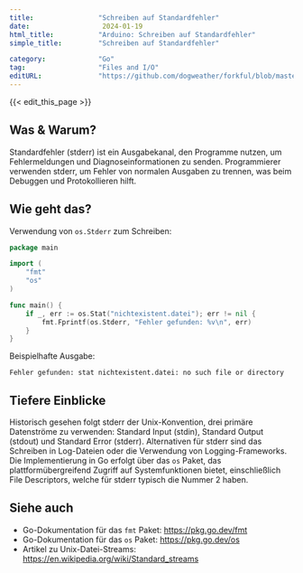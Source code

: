```yaml
---
title:                "Schreiben auf Standardfehler"
date:                  2024-01-19
html_title:           "Arduino: Schreiben auf Standardfehler"
simple_title:         "Schreiben auf Standardfehler"

category:             "Go"
tag:                  "Files and I/O"
editURL:              "https://github.com/dogweather/forkful/blob/master/content/de/go/writing-to-standard-error.md"
---
```


{{< edit_this_page >}}

## Was & Warum?
Standardfehler (stderr) ist ein Ausgabekanal, den Programme nutzen, um Fehlermeldungen und Diagnoseinformationen zu senden. Programmierer verwenden stderr, um Fehler von normalen Ausgaben zu trennen, was beim Debuggen und Protokollieren hilft.

## Wie geht das?
Verwendung von `os.Stderr` zum Schreiben:

```Go
package main

import (
	"fmt"
	"os"
)

func main() {
	if _, err := os.Stat("nichtexistent.datei"); err != nil {
		fmt.Fprintf(os.Stderr, "Fehler gefunden: %v\n", err)
	}
}
```

Beispielhafte Ausgabe:

```plaintext
Fehler gefunden: stat nichtexistent.datei: no such file or directory
```

## Tiefere Einblicke
Historisch gesehen folgt stderr der Unix-Konvention, drei primäre Datenströme zu verwenden: Standard Input (stdin), Standard Output (stdout) und Standard Error (stderr). Alternativen für stderr sind das Schreiben in Log-Dateien oder die Verwendung von Logging-Frameworks. Die Implementierung in Go erfolgt über das `os` Paket, das plattformübergreifend Zugriff auf Systemfunktionen bietet, einschließlich File Descriptors, welche für stderr typisch die Nummer 2 haben.

## Siehe auch
- Go-Dokumentation für das `fmt` Paket: https://pkg.go.dev/fmt
- Go-Dokumentation für das `os` Paket: https://pkg.go.dev/os
- Artikel zu Unix-Datei-Streams: https://en.wikipedia.org/wiki/Standard_streams
